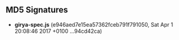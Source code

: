 MD5 Signatures
---

 * **girya-spec.js** (e946aed7e15ea57362fceb791f791050, Sat Apr 1 20:08:46 2017 +0100 ...94cd42ca)

